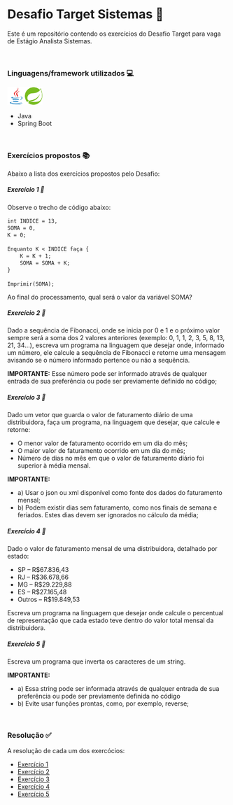 # Desafio Target Sistemas 🎯
Este é um repositório contendo os exercícios do Desafio Target para vaga de Estágio Analista Sistemas.

<br>

### Linguagens/framework utilizados 💻
<img src="https://raw.githubusercontent.com/devicons/devicon/master/icons/java/java-original.svg" alt="java" width="40" height="40" style="max-width: 100%;"><img src="https://raw.githubusercontent.com/devicons/devicon/master/icons/spring/spring-original.svg" alt="spring" width="40" height="40" style="max-width: 100%;">
- Java
- Spring Boot

<br>

### Exercícios propostos 📚
Abaixo a lista dos exercícios propostos pelo Desafio:

##### Exercício 1 📝
Observe o trecho de código abaixo:

```
int INDICE = 13,
SOMA = 0, 
K = 0;

Enquanto K < INDICE faça { 
    K = K + 1; 
    SOMA = SOMA + K; 
}

Imprimir(SOMA);
```
Ao final do processamento, qual será o valor da variável SOMA?

##### Exercício 2 📝
Dado a sequência de Fibonacci, onde se inicia por 0 e 1 e o próximo valor sempre será a soma dos 2 valores anteriores (exemplo: 0, 1, 1, 2, 3, 5, 8, 13, 21, 34...), escreva um programa na linguagem que desejar onde, informado um número, ele calcule a sequência de Fibonacci e retorne uma mensagem avisando se o número informado pertence ou não a sequência.

**IMPORTANTE:** Esse número pode ser informado através de qualquer entrada de sua preferência ou pode ser previamente definido no código;

##### Exercício 3 📝
Dado um vetor que guarda o valor de faturamento diário de uma distribuidora, faça um programa, na linguagem que desejar, que calcule e retorne:
- O menor valor de faturamento ocorrido em um dia do mês;
- O maior valor de faturamento ocorrido em um dia do mês;
- Número de dias no mês em que o valor de faturamento diário foi superior à média mensal.

**IMPORTANTE:**
- a) Usar o json ou xml disponível como fonte dos dados do faturamento mensal;
- b) Podem existir dias sem faturamento, como nos finais de semana e feriados. Estes dias devem ser ignorados no cálculo da média;

##### Exercício 4 📝
Dado o valor de faturamento mensal de uma distribuidora, detalhado por estado:
- SP – R$67.836,43
- RJ – R$36.678,66
- MG – R$29.229,88
- ES – R$27.165,48
- Outros – R$19.849,53

Escreva um programa na linguagem que desejar onde calcule o percentual de representação que cada estado teve dentro do valor total mensal da distribuidora.  

##### Exercício 5 📝
Escreva um programa que inverta os caracteres de um string.

**IMPORTANTE:**
- a) Essa string pode ser informada através de qualquer entrada de sua preferência ou pode ser previamente definida no código
- b) Evite usar funções prontas, como, por exemplo, reverse;

<br>

### Resolução ✅
A resolução de cada um dos exercócios:
- [Exercício 1](https://github.com/mateuzu/desafio-target-sistemas/blob/main/desafio_target_exercicio_1/src/application/Main.java)
- [Exercício 2](https://github.com/mateuzu/desafio-target-sistemas/blob/main/desafio_target_exercicio_2/src/application/Main.java)
- [Exercício 3](https://github.com/mateuzu/desafio-target-sistemas/blob/main/desafio_target_exercicio_3/src/main/java/com/desafio/demo/controller/FaturamentoController.java)
- [Exercício 4](https://github.com/mateuzu/desafio-target-sistemas/blob/main/desafio_target_exercicio_4/src/application/Main.java)
- [Exercício 5](https://github.com/mateuzu/desafio-target-sistemas/blob/main/desafio_target_exercicio_5/src/application/Main.java)
